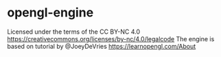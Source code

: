 # opengl-engine
Licensed under the terms of the CC BY-NC 4.0 https://creativecommons.org/licenses/by-nc/4.0/legalcode
The engine is based on tutorial by @JoeyDeVries https://learnopengl.com/About
